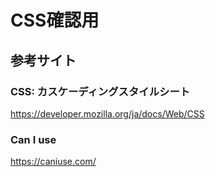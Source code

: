 # CSS確認用

##

##

## 参考サイト

### CSS: カスケーディングスタイルシート
https://developer.mozilla.org/ja/docs/Web/CSS

### Can I use
https://caniuse.com/
